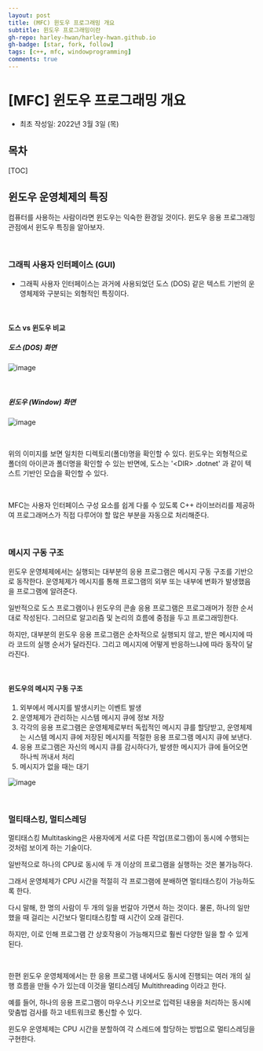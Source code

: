 ```yaml
---
layout: post
title: (MFC) 윈도우 프로그래밍 개요
subtitle: 윈도우 프로그래밍이란
gh-repo: harley-hwan/harley-hwan.github.io
gh-badge: [star, fork, follow]
tags: [c++, mfc, windowprogramming]
comments: true
---
```


# [MFC] 윈도우 프로그래밍 개요

- 최초 작성일: 2022년 3월 3일 (목)

## 목차

[TOC]

## 윈도우 운영체제의 특징

컴퓨터를 사용하는 사람이라면 윈도우는 익숙한 환경일 것이다. 윈도우 응용 프로그래밍 관점에서 윈도우 특징을 알아보자.

<br/>

### 그래픽 사용자 인터페이스 (GUI)

- 그래픽 사용자 인터페이스는 과거에 사용되었던 도스 (DOS) 같은 텍스트 기반의 운영체제와 구분되는 외형적인 특징이다.

<br/>

#### 도스 vs 윈도우 비교

##### 도스 (DOS) 화면

![image](https://user-images.githubusercontent.com/68185569/156481320-3bbc7a4a-40f5-4654-969d-72330863b6dc.png)

<br/>

##### 윈도우 (Window) 화면

![image](https://user-images.githubusercontent.com/68185569/156481421-4ed55ca6-d58a-4afe-ae7b-0d59309c50cd.png)

<br/>

위의 이미지를 보면 일치한 디렉토리(폴더)명을 확인할 수 있다. 윈도우는 외형적으로 폴더의 아이콘과 폴더명을 확인할 수 있는 반면에, 도스는 '\<DIR> .dotnet' 과 같이 텍스트 기반인 모습을 확인할 수 있다.

<br/>

MFC는 사용자 인터페이스 구성 요소를 쉽게 다룰 수 있도록 C++ 라이브러리를 제공하여 프로그래머스가 직접 다루어야 할 많은 부분을 자동으로 처리해준다.

<br/>

### 메시지 구동 구조

윈도우 운영체제에서는 실행되는 대부분의 응용 프로그램은 메시지 구동 구조를 기반으로 동작한다. 운영체제가 메시지를 통해 프로그램의 외부 또는 내부에 변화가 발생했음을 프로그램에 알려준다.

일반적으로 도스 프로그램이나 윈도우의 콘솔 응용 프로그램은 프로그래머가 정한 순서대로 작성된다. 그러므로 알고리즘 및 논리의 흐름에 중점을 두고 프로그래밍한다.

하지만, 대부분의 윈도우 응용 프로그램은 순차적으로 실행되지 않고, 받은 메시지에 따라 코드의 실행 순서가 달라진다. 그리고 메시지에 어떻게 반응하느냐에 따라 동작이 달라진다.

<br/>

#### 윈도우의 메시지 구동 구조

1) 외부에서 메시지를 발생시키는 이벤트 발생
2) 운영체제가 관리하는 시스템 메시지 큐에 정보 저장
3) 각각의 응용 프로그램은 운영체제로부터 독립적인 메시지 큐를 할당받고, 운영체제는 시스템 메시지 큐에 저장된 메시지를 적절한 응용 프로그램 메시지 큐에 보낸다.
4) 응용 프로그램은 자신의 메시지 큐를 감시하다가, 발생한 메시지가 큐에 들어오면 하나씩 꺼내서 처리
5) 메시지가 없을 때는 대기

![image](https://user-images.githubusercontent.com/68185569/156483266-0142edb4-dd4c-48b9-beec-90ab46582701.png)

<br/>

### 멀티태스킹, 멀티스레딩

멀티태스킹 Multitasking은 사용자에게 서로 다른 작업(프로그램)이 동시에 수행되는 것처럼 보이게 하는 기술이다.

일반적으로 하나의 CPU로 동시에 두 개 이상의 프로그램을 실행하는 것은 불가능하다.

그래서 운영체제가 CPU 시간을 적절히 각 프로그램에 분배하면 멀티태스킹이 가능하도록 한다.

다시 말해, 한 명의 사람이 두 개의 일을 번갈아 가면서 하는 것이다. 물론, 하나의 일만 했을 때 걸리는 시간보다 멀티태스킹할 때 시간이 오래 걸린다.

하지만, 이로 인해 프로그램 간 상호작용이 가능해지므로 훨씬 다양한 일을 할 수 있게 된다.

<br/>

한편 윈도우 운영체제에서는 한 응용 프로그램 내에서도 동시에 진행되는 여러 개의 실행 흐름을 만들 수가 있는데 이것을 멀티스레딩 Multithreading 이라고 한다.

예를 들어, 하나의 응용 프로그램이 마우스나 키오브로 입력된 내용을 처리하는 동시에 맞춤법 검사를 하고 네트워크로 통신할 수 있다.

윈도우 운영체제는 CPU 시간을 분할하여 각 스레드에 할당하는 방법으로 멀티스레딩을 구현한다.

<br>
